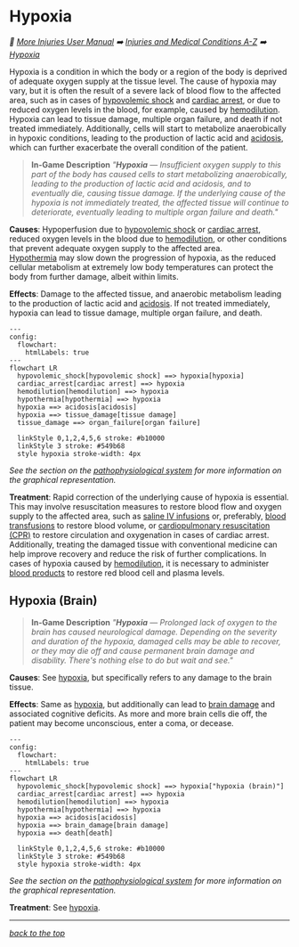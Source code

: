 # Hypoxia

<!-- @generate_breadcrumb_trail {"template": "_:file_folder: {0}_", "connector": " :arrow_right: "} -->
_:file_folder: [More Injuries User Manual](/docs/wiki/README.md) :arrow_right: [Injuries and Medical Conditions A-Z](/docs/wiki/injuries-and-medical-conditions-a-z/README.md) :arrow_right: [Hypoxia](/docs/wiki/injuries-and-medical-conditions-a-z/hypoxia.md)_
<!-- @end_generated_block -->

Hypoxia is a condition in which the body or a region of the body is deprived of adequate oxygen supply at the tissue level. The cause of hypoxia may vary, but it is often the result of a severe lack of blood flow to the affected area, such as in cases of [hypovolemic shock](#hypovolemic-shock) and [cardiac arrest](#cardiac-arrest), or due to reduced oxygen levels in the blood, for example, caused by [hemodilution](#hemodilution). Hypoxia can lead to tissue damage, multiple organ failure, and death if not treated immediately. Additionally, cells will start to metabolize anaerobically in hypoxic conditions, leading to the production of lactic acid and [acidosis](#acidosis), which can further exacerbate the overall condition of the patient.

> **In-Game Description**
> _"**Hypoxia** &mdash; Insufficient oxygen supply to this part of the body has caused cells to start metabolizing anaerobically, leading to the production of lactic acid and acidosis, and to eventually die, causing tissue damage. If the underlying cause of the hypoxia is not immediately treated, the affected tissue will continue to deteriorate, eventually leading to multiple organ failure and death."_

**Causes**: Hypoperfusion due to [hypovolemic shock](#hypovolemic-shock) or [cardiac arrest](#cardiac-arrest), reduced oxygen levels in the blood due to [hemodilution](#hemodilution), or other conditions that prevent adequate oxygen supply to the affected area.  
[Hypothermia](#hypothermia) may slow down the progression of hypoxia, as the reduced cellular metabolism at extremely low body temperatures can protect the body from further damage, albeit within limits.

**Effects**: Damage to the affected tissue, and anaerobic metabolism leading to the production of lactic acid and [acidosis](#acidosis). If not treated immediately, hypoxia can lead to tissue damage, multiple organ failure, and death.

```mermaid
---
config:
  flowchart:
    htmlLabels: true
---
flowchart LR
  hypovolemic_shock[hypovolemic shock] ==> hypoxia[hypoxia]
  cardiac_arrest[cardiac arrest] ==> hypoxia
  hemodilution[hemodilution] ==> hypoxia
  hypothermia[hypothermia] ==> hypoxia
  hypoxia ==> acidosis[acidosis]
  hypoxia ==> tissue_damage[tissue damage]
  tissue_damage ==> organ_failure[organ failure]

  linkStyle 0,1,2,4,5,6 stroke: #b10000
  linkStyle 3 stroke: #549b68
  style hypoxia stroke-width: 4px
```

*See the section on the [pathophysiological system](#pathophysiological-system) for more information on the graphical representation.*

**Treatment**: Rapid correction of the underlying cause of hypoxia is essential. This may involve resuscitation measures to restore blood flow and oxygen supply to the affected area, such as [saline IV infusions](#saline-iv-bag) or, preferably, [blood transfusions](#blood-bag) to restore blood volume, or [cardiopulmonary resuscitation (CPR)](#cardiopulmonary-resuscitation-cpr) to restore circulation and oxygenation in cases of cardiac arrest. Additionally, treating the damaged tissue with conventional medicine can help improve recovery and reduce the risk of further complications. In cases of hypoxia caused by [hemodilution](#hemodilution), it is necessary to administer [blood products](#blood-bag) to restore red blood cell and plasma levels.

## Hypoxia (Brain)

> **In-Game Description**
> _"**Hypoxia** &mdash; Prolonged lack of oxygen to the brain has caused neurological damage. Depending on the severity and duration of the hypoxia, damaged cells may be able to recover, or they may die off and cause permanent brain damage and disability. There's nothing else to do but wait and see."_

**Causes**: See [hypoxia](#hypoxia), but specifically refers to any damage to the brain tissue.

**Effects**: Same as [hypoxia](#hypoxia), but additionally can lead to [brain damage](#brain-damage) and associated cognitive deficits. As more and more brain cells die off, the patient may become unconscious, enter a coma, or decease.

```mermaid
---
config:
  flowchart:
    htmlLabels: true
---
flowchart LR
  hypovolemic_shock[hypovolemic shock] ==> hypoxia["hypoxia (brain)"]
  cardiac_arrest[cardiac arrest] ==> hypoxia
  hemodilution[hemodilution] ==> hypoxia
  hypothermia[hypothermia] ==> hypoxia
  hypoxia ==> acidosis[acidosis]
  hypoxia ==> brain_damage[brain damage]
  hypoxia ==> death[death]

  linkStyle 0,1,2,4,5,6 stroke: #b10000
  linkStyle 3 stroke: #549b68
  style hypoxia stroke-width: 4px
```

*See the section on the [pathophysiological system](#pathophysiological-system) for more information on the graphical representation.*

**Treatment**: See [hypoxia](#hypoxia).

<!-- @generate_link_to_top {"template": "---\n_[back to the top]({1})_"} -->
---
_[back to the top](#hypoxia)_
<!-- @end_generated_block -->
